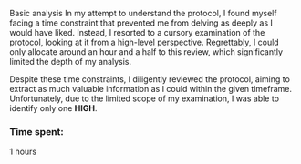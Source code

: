 Basic analysis
In my attempt to understand the protocol, I found myself facing a time constraint that prevented me from delving as deeply as I would have liked. Instead, I resorted to a cursory examination of the protocol, looking at it from a high-level perspective. Regrettably, I could only allocate around an hour and a half to this review, which significantly limited the depth of my analysis.

Despite these time constraints, I diligently reviewed the protocol, aiming to extract as much valuable information as I could within the given timeframe. Unfortunately, due to the limited scope of my examination, I was able to identify only one **HIGH**.



### Time spent:
1 hours